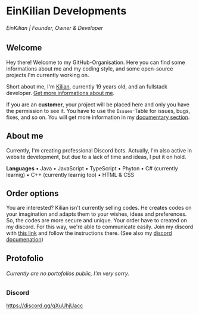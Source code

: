 # EinKilian Developments
###### EinKilian | Founder, Owner & Developer

## Welcome

Hey there! Welcome to my GitHub-Organisation. Here you can find some informations about me and my coding style, and some open-source projects I'm currently working on.

Short about me, I'm [Kilian](), currently 19 years old, and an fullstack developer. [Get more informations about me]().

If you are an **customer**, your project will be placed here and only you have the permission to see it. You have to use the `Issues`-Table for issues, bugs, fixes, and so on. You will get more information in my [documentary section]().

## About me
Currently, I'm creating professional Discord bots. Actually, I'm also active in website development, but due to a lack of time and ideas, I put it on hold.

**Languages**
• Java
• JavaScript
• TypeScript
• Phyton
• C# (currently learnig)
• C++ (currently learnig too)
• HTML & CSS

## Order options
You are interested? Kilian isn't currently selling codes. He creates codes on your imagination and adapts them to your wishes, ideas and preferences. So, the codes are more secure and unique. Your order have to created on my discord. For this way, we're able to communicate easily. Join my discord with [this link]() and follow the instructions there. (See also my [discord documenation]())

## Protofolio
###### Currently are no portofolios public, I'm very sorry.

### Discord
https://discord.gg/qXuUhjUacc

